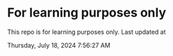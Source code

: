 # For learning purposes only
This repo is for learning purposes only.
Last updated at

Thursday, July 18, 2024 7:56:27 AM

